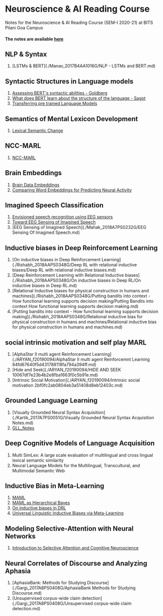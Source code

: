 # Neuroscience & AI Reading Course
Notes for the Neuroscience & AI Reading Course (SEM-I 2020-21) at BITS Pilani Goa Campus

#### The notes are available [here](https://sforaidl.github.io/neuroscience-ai-reading-course/)

## NLP & Syntax
1. [LSTMs & BERT](./Manav_2017B4AA1016G/NLP - LSTMs and BERT.md)

## Syntactic Structures in Language models
1. [Assessing BERT's syntactic abilities - Goldberg](./jasleen_2017A7PS0077G/BERT-Goldberg%20paper%20overview.md)
2. [What does BERT learn about the structure of the language - Sagot](./jasleen_2017A7PS0077G/BERT-Sagot%20paper%20overview.md)
3. [Transferring pre trained Language Models](./jasleen_2017A7PS0077G/Transfer_LM/Transfer_lm_paper.md)

## Semantics of Mental Lexicon Development
1. [Lexical Semantic Change](./Arijit_2018A8PS0856G/Lexicon_Development_in_Children.md)

## NCC-MARL
1. [NCC-MARL](./Vedant_2018AAPS0566G/NCC-MARL.md)

## Brain Embeddings
1. [Brain Data Embeddings](./Neelay_2018A8PS0400G/brain_data_embeddings.md)
2. [Comparing Word Embeddings for Predicting Neural Activity](./Neelay_2018A8PS0400G/comparing_word_embeddings_for_predicting_neural_activity.md)

## Imagined Speech Classification 
1. [Envisioned speech recognition using EEG sensors](./Divisha_2017A7PS0959G/Imagined_Speech_Classification_Using_EEG/Envisioned_speech_recognition_using_EEG_sensors.md)
2. [Toward EEG Sensing of Imagined Speech](./Divisha_2017A7PS0959G/Imagined_Speech_Classification_Using_EEG/Toward_EEG_Sensing_of_Imagined_Speech.md)
3. [EEG Sensing of Imagined Speech](./Mahak_2018A7PS0232G/EEG Sensing Of Imagined Speech.md)

## Inductive biases in Deep Reinforcement Learning
1. [On inductive biases in Deep Reinforcement Learning](./Rishabh_2018AAPS0348G/Deep RL with relational inductive biases/Deep RL with relational inductive biases.md)
2. [Deep Reinforcement Learning with Relational Inductive biases](./Rishabh_2018AAPS0348G/On inductive biases in Deep RL/On inductive biases in Deep RL.md)
3. [Relational Inductive biases for physical construction in humans and machines](./Rishabh_2018AAPS0348G/Putting bandits into context - How functional learning supports decision making/Putting Bandits into context How functional learning supports decision making.md)
4. [Putting bandits into context - How functional learning supports decision making](./Rishabh_2018AAPS0348G/Relational inductive bias for physical construction in humans and machines/Relational inductive bias for physical construction in humans and machines.md)

## social intrinsic motivation and self play MARL
1. [AlphaStar II multi agent Reinforcement Learning](./ARYAN_f20190094/AlphaStar II multi agent Reinforcemnt Learning 84fd67640f5d431788118fa794a394ff.md)
2. [Hide and Seek](./ARYAN_f20190094/HIDE AND SEEK 10067df7e23b4b2e8fba1663f0c5b91e.md)
3. [Intrinsic Social Motivation](./ARYAN_f20190094/Intrinsic social motivation 2bf0fc2ab0804eb3a51408d8eb12403c.md)

## Grounded Language Learning
1. [Visually Grounded Neural Syntax Acquisition](./Kartik_2017A7PS0051G/Visually Grounded Neural Syntax Acquisition Notes.md)
2. [GLL_Notes](./VedantC_2018A7PS0209G/grounded_language_learning_notes.md)

## Deep Cognitive Models of Language Acquisition
1. Multi SimLex: A large scale evaluation of multilingual and cross lingual lexical semantic similarity
2. Neural Language Models for the Multilingual, Transcultural, and Multimodal Semantic Web

## Inductive Bias in Meta-Learning

1. [MAML](./Avishree_2017A7PS0112G/MAML/Model_Agnostic_Meta_Learning_for_Fast_Adaptation.md)
3. [MAML as Hierarchical Bayes](./Avishree_2017A7PS0112G/MAML_as_Hierarchical_Bayes/MAML_as_Hierarchical_Bayes.md)
4. [On inductive biases in DRL](./Avishree_2017A7PS0112G/On_Inductive_Biases_in_DRL/On_Inductive_Biases_in_Deep_Reinforcement_Learning.md)
5. [Universal Linguistic Inductive Biases via Meta-Learning](./Avishree_2017A7PS0112G/Universal_linguistic_Inductive_biases_via_Meta_Learning/Universal_linguistic_inductive_biases_via_meta-learning.md)

## Modeling Selective-Attention with Neural Networks
1. [Introduction to Selective Attention and Cognitive Neuroscience](./Somesh_2018A7PS0175G/Modelling-Selective-Attention-with-Neural-Networks.md)

## Neural Correlates of Discourse and Analyzing Aphasia
1. [AphasiaBank: Methods for Studying Discourse](./Gargi_2017A8PS0408G/AphasiaBank Methods for Studying Discourse.md)
2. [Unsupervised corpus-wide claim detection](./Gargi_2017A8PS0408G/Unsupervised corpus-wide claim detection.md)
